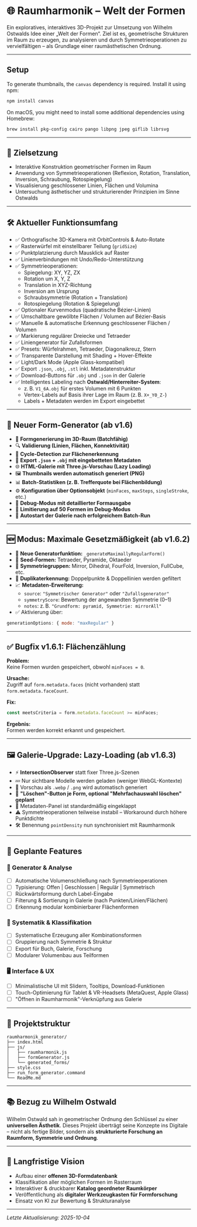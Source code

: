 # 🌐 Raumharmonik – Welt der Formen

Ein exploratives, interaktives 3D-Projekt zur Umsetzung von Wilhelm Ostwalds Idee einer „Welt der Formen“. Ziel ist es, geometrische Strukturen im Raum zu erzeugen, zu analysieren und durch Symmetrieoperationen zu vervielfältigen – als Grundlage einer raumästhetischen Ordnung.

---

## Setup

To generate thumbnails, the `canvas` dependency is required. Install it using npm:

```bash
npm install canvas
```

On macOS, you might need to install some additional dependencies using Homebrew:

```bash
brew install pkg-config cairo pango libpng jpeg giflib librsvg
```

---

## 🎯 Zielsetzung

- Interaktive Konstruktion geometrischer Formen im Raum  
- Anwendung von Symmetrieoperationen (Reflexion, Rotation, Translation, Inversion, Schraubung, Rotospiegelung)  
- Visualisierung geschlossener Linien, Flächen und Volumina  
- Untersuchung ästhetischer und strukturierender Prinzipien im Sinne Ostwalds

---

## 🛠️ Aktueller Funktionsumfang

- ✅ Orthografische 3D-Kamera mit OrbitControls & Auto-Rotate  
- ✅ Rasterwürfel mit einstellbarer Teilung (`gridSize`)  
- ✅ Punktplatzierung durch Mausklick auf Raster  
- ✅ Linienverbindungen mit Undo/Redo-Unterstützung  
- ✅ Symmetrieoperationen:
  - Spiegelung: XY, YZ, ZX  
  - Rotation um X, Y, Z  
  - Translation in XYZ-Richtung  
  - Inversion am Ursprung  
  - Schraubsymmetrie (Rotation + Translation)  
  - Rotospiegelung (Rotation & Spiegelung)  
- ✅ Optionaler Kurvenmodus (quadratische Bézier-Linien)  
- ✅ Umschaltbare gewölbte Flächen / Volumen auf Bézier-Basis  
- ✅ Manuelle & automatische Erkennung geschlossener Flächen / Volumen  
- ✅ Markierung regulärer Dreiecke und Tetraeder  
- ✅ Liniengenerator für Zufallsformen  
- ✅ Presets: Würfelrahmen, Tetraeder, Diagonalkreuz, Stern  
- ✅ Transparente Darstellung mit Shading + Hover-Effekte  
- ✅ Light/Dark Mode (Apple Glass-kompatibel)  
- ✅ Export `.json`, `.obj`, `.stl` inkl. Metadatenstruktur  
- ✅ Download-Buttons für `.obj` und `.json` in der Galerie  
- ✅ Intelligentes Labeling nach **Ostwald/Hinterreiter-System**:
  - z. B. `V1_6A.obj` für erstes Volumen mit 6 Punkten  
  - Vertex-Labels auf Basis ihrer Lage im Raum (z. B. `X+_Y0_Z-`)  
  - Labels + Metadaten werden im Export eingebettet

---

## 🔁 Neuer Form-Generator (ab v1.6)

- 🧩 **Formgenerierung im 3D-Raum (Batchfähig)**  
- 🔍 **Validierung (Linien, Flächen, Konnektivität)**  
- 🧠 **Cycle-Detection zur Flächenerkennung**  
- 💾 **Export `.json` + `.obj` mit eingebetteten Metadaten**  
- 🌐 **HTML-Galerie mit Three.js-Vorschau (Lazy Loading)**  
- 🖼️ **Thumbnails werden automatisch generiert (PNG)**  
- 📊 **Batch-Statistiken (z. B. Trefferquote bei Flächenbildung)**  
- ⚙️ **Konfiguration über Optionsobjekt** (`minFaces`, `maxSteps`, `singleStroke`, etc.)  
- 🐞 **Debug-Modus mit detaillierter Formausgabe**  
- 🔄 **Limitierung auf 50 Formen im Debug-Modus**  
- 🚀 **Autostart der Galerie nach erfolgreichem Batch-Run**

---

## 🆕 Modus: Maximale Gesetzmäßigkeit (ab v1.6.2)

- 🔺 **Neue Generatorfunktion:** `_generateMaximallyRegularForm()`  
- 🔄 **Seed-Formen:** Tetraeder, Pyramide, Oktaeder  
- 🧭 **Symmetriegruppen:** Mirror, Dihedral, FourFold, Inversion, FullCube, etc.  
- 🔂 **Duplikaterkennung:** Doppelpunkte & Doppellinien werden gefiltert  
- 📈 **Metadaten-Erweiterung:**
  - `source`: `"Symmetrischer Generator"` oder `"Zufallsgenerator"`  
  - `symmetryScore`: Bewertung der angewandten Symmetrie (0–1)  
  - `notes`: z. B. `"Grundform: pyramid, Symmetrie: mirrorAll"`  
- ✅ Aktivierung über:
```js
generationOptions: { mode: "maxRegular" }
```

---

## ✅ Bugfix v1.6.1: Flächenzählung

**Problem:**  
Keine Formen wurden gespeichert, obwohl `minFaces = 0`.

**Ursache:**  
Zugriff auf `form.metadata.faces` (nicht vorhanden) statt `form.metadata.faceCount`.

**Fix:**  
```js
const meetsCriteria = form.metadata.faceCount >= minFaces;
```

**Ergebnis:**  
Formen werden korrekt erkannt und gespeichert.

---

## 🖼️ Galerie-Upgrade: Lazy-Loading (ab v1.6.3)

- ⚡ **IntersectionObserver** statt fixer Three.js-Szenen  
- 💤 Nur sichtbare Modelle werden geladen (weniger WebGL-Kontexte)  
- 🌄 Vorschau als `.webp` / `.png` wird automatisch generiert  
- 📂 **"Löschen"-Button je Form, optional "Mehrfachauswahl löschen" geplant**  
- 🔽 Metadaten-Panel ist standardmäßig eingeklappt  
- ⚠️ Symmetrieoperationen teilweise instabil – Workaround durch höhere Punktdichte  
- 🛠️ Benennung `pointDensity` nun synchronisiert mit Raumharmonik

---

## 📌 Geplante Features

### 🔧 Generator & Analyse
- [ ] Automatische Volumenschließung nach Symmetrieoperationen  
- [ ] Typisierung: Offen | Geschlossen | Regulär | Symmetrisch  
- [ ] Rückwärtsformung durch Label-Eingabe  
- [ ] Filterung & Sortierung in Galerie (nach Punkten/Linien/Flächen)  
- [ ] Erkennung modular kombinierbarer Flächenformen  

### 🧭 Systematik & Klassifikation
- [ ] Systematische Erzeugung aller Kombinationsformen  
- [ ] Gruppierung nach Symmetrie & Struktur  
- [ ] Export für Buch, Galerie, Forschung  
- [ ] Modularer Volumenbau aus Teilformen  

### 🖥️ Interface & UX
- [ ] Minimalistische UI mit Slidern, Tooltips, Download-Funktionen  
- [ ] Touch-Optimierung für Tablet & VR-Headsets (MetaQuest, Apple Glass)  
- [ ] "Öffnen in Raumharmonik"-Verknüpfung aus Galerie  

---

## 📁 Projektstruktur

```text
raumharmonik_generator/
├── index.html  
├── js/
│   ├── raumharmonik.js  
│   ├── formGenerator.js  
│   └── generated_forms/
├── style.css  
├── run_form_generator.command  
└── ReadMe.md  
```

---

## 📚 Bezug zu Wilhelm Ostwald

Wilhelm Ostwald sah in geometrischer Ordnung den Schlüssel zu einer **universellen Ästhetik**. Dieses Projekt überträgt seine Konzepte ins Digitale – nicht als fertige Bilder, sondern als **strukturierte Forschung an Raumform, Symmetrie und Ordnung**.

---

## 🧭 Langfristige Vision

- Aufbau einer **offenen 3D-Formdatenbank**  
- Klassifikation aller möglichen Formen im Rasterraum  
- Interaktiver & druckbarer **Katalog geordneter Raumkörper**  
- Veröffentlichung als **digitaler Werkzeugkasten für Formforschung**  
- Einsatz von KI zur Bewertung & Strukturanalyse  

---

*Letzte Aktualisierung: 2025-10-04*
